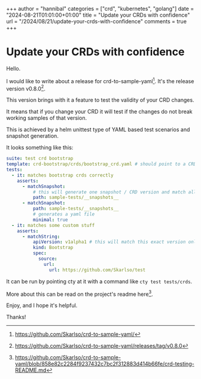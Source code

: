 +++
author = "hannibal"
categories = ["crd", "kubernetes", "golang"]
date = "2024-08-21T01:01:00+01:00"
title = "Update your CRDs with confidence"
url = "/2024/08/21/update-your-crds-with-confidence"
comments = true
+++

# Update your CRDs with confidence

Hello.

I would like to write about a release for crd-to-sample-yaml[^1]. It's the release version v0.8.0[^2].

This version brings with it a feature to test the validity of your CRD changes.

It means that if you change your CRD it will test if the changes do not break working samples of that version.

This is achieved by a helm unittest type of YAML based test scenarios and snapshot generation.

It looks something like this:

```yaml
suite: test crd bootstrap
template: crd-bootstrap/crds/bootstrap_crd.yaml # should point to a CRD that is regularly updated like in a helm chart.
tests:
  - it: matches bootstrap crds correctly
    asserts:
      - matchSnapshot:
          # this will generate one snapshot / CRD version and match all of them to the right version of the CRD
          path: sample-tests/__snapshots__
      - matchSnapshot:
          path: sample-tests/__snapshots__
          # generates a yaml file
          minimal: true
  - it: matches some custom stuff
    asserts:
      - matchString:
          apiVersion: v1alpha1 # this will match this exact version only from the list of versions in the CRD
          kind: Bootstrap
          spec:
            source:
              url:
                url: https://github.com/Skarlso/test
```

It can be run by pointing cty at it with a command like `cty test tests/crds`.

More about this can be read on the project's readme here[^3].

Enjoy, and I hope it's helpful.

Thanks!

[^1]: https://github.com/Skarlso/crd-to-sample-yaml/
[^2]: https://github.com/Skarlso/crd-to-sample-yaml/releases/tag/v0.8.0
[^3]: https://github.com/Skarlso/crd-to-sample-yaml/blob/858e82c2284f9237432c7bc2f312883d414b66fe/crd-testing-README.md